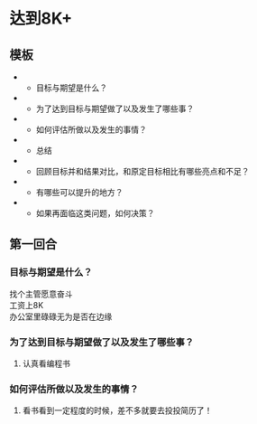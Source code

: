 # 达到8K+

## 模板
 * - 目标与期望是什么？
 * - 为了达到目标与期望做了以及发生了哪些事？
 * - 如何评估所做以及发生的事情？
 * - 总结
 *   - 回顾目标并和结果对比，和原定目标相比有哪些亮点和不足？
 *   - 有哪些可以提升的地方？
 *   - 如果再面临这类问题，如何决策？

## 第一回合
### 目标与期望是什么？  
找个主管愿意奋斗  
工资上8K  
办公室里碌碌无为是否在边缘  

### 为了达到目标与期望做了以及发生了哪些事？
1. 认真看编程书  

### 如何评估所做以及发生的事情？

1. 看书看到一定程度的时候，差不多就要去投投简历了！
